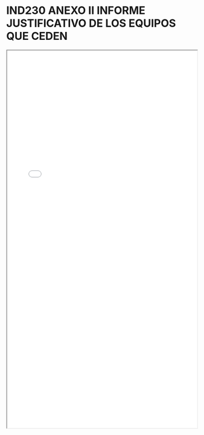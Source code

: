 
# IND230 ANEXO II INFORME JUSTIFICATIVO DE LOS EQUIPOS QUE CEDEN

<iframe src="../IND230 ANEXO II INFORME JUSTIFICATIVO DE LOS EQUIPOS QUE CEDEN.pdf" width="100%" height="1000px"></iframe>

